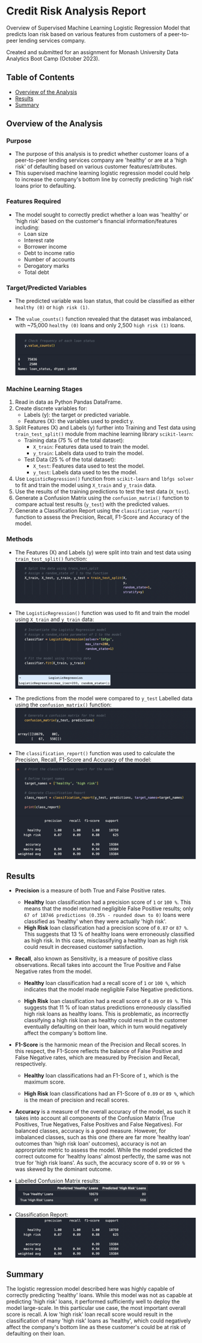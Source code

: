 # Credit Risk Analysis Report

Overview of Supervised Machine Learning Logistic Regression Model that predicts loan risk based on various features from customers of a peer-to-peer lending services company.

Created and submitted for an assignment for Monash University Data Analytics Boot Camp (October 2023).

## Table of Contents

- [Overview of the Analysis](#overview-of-the-analysis)
- [Results](#results)
- [Summary](#summary)

## Overview of the Analysis

### Purpose

- The purpose of this analysis is to predict whether customer loans of a peer-to-peer lending services company are 'healthy' or are at a 'high risk' of defaulting based on various customer features/attributes. 
- This supervised machine learning logistic regression model could help to increase the company's bottom line by correctly predicting 'high risk' loans prior to defaulting.

### Features Required

- The model sought to correctly predict whether a loan was 'healthy' or 'high risk' based on the customer's financial information/features including:
  - Loan size
  - Interest rate
  - Borrower income
  - Debt to income ratio
  - Number of accounts
  - Derogatory marks
  - Total debt

### Target/Predicted Variables

- The predicted variable was loan status, that could be classified as either `healthy (0)` or `high risk (1)`. 

- The `value_counts()` function revealed that the dataset was imbalanced, with ~75,000 `healthy (0)` loans and only 2,500 `high risk (1)` loans. 

  ![value_counts](Resources/value_counts.png)


### Machine Learning Stages

1. Read in data as Python Pandas DataFrame.
2. Create discrete variables for:
   - Labels (y): the target or predicted variable.
   - Features (X): the variables used to predict y.
3. Split Features (X) and Labels (y) further into Training and Test data using `train_test_split()` module from machine learning library `scikit-learn`:
   - Training data (75 % of the total dataset):
     - `X_train`: Features data used to train the model.
     - `y_train`: Labels data used to train the model.
   - Test Data (25 % of the total dataset):
     - `X_test`: Features data used to test the model.
     - `y_test`: Labels data used to tes the model.
4. Use `LogisticRegression()` function from `scikit-learn` and `lbfgs solver` to fit and train the model using `X_train` and `y_train` data.
5. Use the results of the training predictions to test the test data (`X_test`).
6. Generate a Confusion Matrix using the `confusion_matrix()` function to compare actual test results (`y_test`) with the predicted values.
7. Generate a Classification Report using the `classification_report()` function to assess the Precision, Recall, F1-Score and Accuracy of the model.
   

### Methods

- The Features (X) and Labels (y) were split into train and test data using `train_test_split()` function:
  ![train_test_split](Resources/train_test_split.png)

- The `LogisticRegression()` function was used to fit and train the model using `X_train` and `y_train` data:
  ![logisitic_regression](Resources/logistic_regression.png)

- The predictions from the model were compared to `y_test` Labelled data using the `confusion_matrix()` function:
  ![confusion_matrix](Resources/confusion_matrix.png)

- The `classification_report()` function was used to calculate the Precision, Recall, F1-Score and Accuracy of the model:
  ![classification_report](Resources/classification_report.png)

## Results

- <b>Precision</b> is a measure of both True and False Positive rates. 
  - <b>Healthy</b> loan classification had a precision score of `1` or `100 %`. This means that the model returned negligible False Positive results; only `67 of 18746 predictions (0.35% - rounded down to 0)` loans were classified as 'healthy' when they were actually 'high risk'.
  - <b>High Risk</b> loan classification had a precision score of `0.87` or `87 %`. This suggests that 13 % of healthy loans were erroneously classified as high risk. In this case, misclassifying a healthy loan as high risk could result in decreased customer satisfaction.

- <b>Recall</b>, also known as Sensitivity, is a measure of positive class observations. Recall takes into account the True Positive and False Negative rates from the model. 
  - <b>Healthy</b> loan classification had a recall score of `1` or `100 %`, which indicates that the model made negligible False Negative predictions.

  - <b>High Risk</b> loan classification had a recall score of `0.89` or `89 %`. This suggests that 11 % of loan status predictions erroneously classified high risk loans as healthy loans. This is problematic, as incorrectly classifying a high risk loan as healthy could result in the customer eventually defaulting on their loan, which in turn would negatively affect the company's bottom line.

- <b>F1-Score</b> is the harmonic mean of the Precision and Recall scores. In this respect, the F1-Score reflects the balance of False Positive and False Negative rates, which are measured by Precision and Recall, respectively. 
  - <b>Healthy</b> loan classifications had an F1-Score of `1`, which is the maximum score.

  - <b>High Risk</b> loan classifications had an F1-Score of `0.89` or `89 %`, which is the mean of precision and recall scores.

- <b>Accuracy</b> is a measure of the overall accuracy of the model, as such it takes into account all components of the Confusion Matrix (True Positives, True Negatives, False Positives and False Negatives). For balanced classes, accuracy is a good measure. However, for imbalanced classes, such as this one (there are far more 'healthy loan' outcomes than 'high risk loan' outcomes), accuracy is not an approrpriate metric to assess the model. While the model predicted the correct outcome for 'healthy loans' almost perfectly, the same was not true for 'high risk loans'. As such, the accuracy score of `0.99` or `99 %` was skewed by the dominant outcome.
- Labelled Confusion Matrix results:
  ![confusion_matrix_df](Resources/confusion_matrix_df.png)
- Classification Report:
  ![class_report](Resources/class_report_no_code.png)

## Summary 

The logistic regression model described here was highly capable of correctly predicting 'healthy' loans. While this model was not as capable at predicting 'high risk' loans, it performed sufficiently well to deploy the model large-scale. In this particular use case, the most important overall score is recall. A low 'high risk' loan recall score would result in the classification of many 'high risk' loans as 'healthy', which could negatively affect the company's bottom line as these customer's could be at risk of defaulting on their loan.
